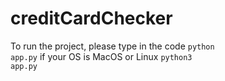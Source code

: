 # creditCardChecker
To run the project, please type in the code
<code>python app.py</code>
if your OS is MacOS or Linux
<code>python3 app.py</code>